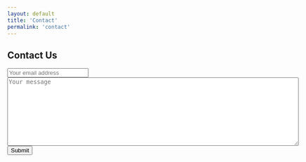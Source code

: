 ```yaml
---
layout: default
title: 'Contact'
permalink: 'contact'
---
```


## Contact Us
<form action="https://formspree.io/f/mnqogogl" method="POST">
  <label>
    <input type="text" name="_replyto" placeholder="Your email address">
  </label>
  <br>
  <label>
    <textarea rows="10" cols="80" name="message" placeholder="Your message"></textarea>
  </label>
  <br>
  <button type="submit">Submit</button>
</form>

<script id="mcjs">!function(c,h,i,m,p){m=c.createElement(h),p=c.getElementsByTagName(h)[0],m.async=1,m.src=i,p.parentNode.insertBefore(m,p)}(document,"script","https://chimpstatic.com/mcjs-connected/js/users/5ac41cf0e3546cfb096662988/fd7574bdd1dfd927198523a1d.js");</script>
